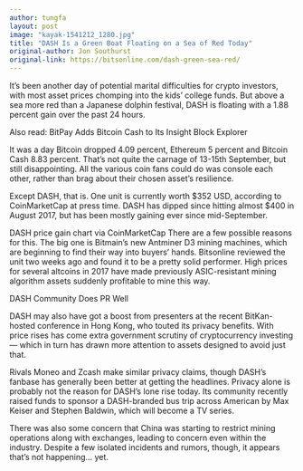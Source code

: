 ```yaml
---
author: tungfa
layout: post
image: "kayak-1541212_1280.jpg"
title: "DASH Is a Green Boat Floating on a Sea of Red Today"
original-author: Jon Southurst 
original-link: https://bitsonline.com/dash-green-sea-red/
---
```


It’s been another day of potential marital difficulties for crypto investors, with most asset prices chomping into the kids’ college funds. But above a sea more red than a Japanese dolphin festival, DASH is floating with a 1.88 percent gain over the past 24 hours.

Also read: BitPay Adds Bitcoin Cash to Its Insight Block Explorer

It was a day Bitcoin dropped 4.09 percent, Ethereum 5 percent and Bitcoin Cash 8.83 percent. That’s not quite the carnage of 13-15th September, but still disappointing. All the various coin fans could do was console each other, rather than brag about their chosen asset’s resilience.

Except DASH, that is. One unit is currently worth $352 USD, according to CoinMarketCap at press time. DASH has dipped since hitting almost $400 in August 2017, but has been mostly gaining ever since mid-September.

DASH price gain
chart via CoinMarketCap
There are a few possible reasons for this. The big one is Bitmain’s new Antminer D3 mining machines, which are beginning to find their way into buyers’ hands. Bitsonline reviewed the unit two weeks ago and found it to be a pretty solid performer. High prices for several altcoins in 2017 have made previously ASIC-resistant mining algorithm assets suddenly profitable to mine this way.

DASH Community Does PR Well

DASH may also have got a boost from presenters at the recent BitKan-hosted conference in Hong Kong, who touted its privacy benefits. With price rises has come extra government scrutiny of cryptocurrency investing — which in turn has drawn more attention to assets designed to avoid just that.

Rivals Moneo and Zcash make similar privacy claims, though DASH’s fanbase has generally been better at getting the headlines. Privacy alone is probably not the reason for DASH’s lone rise today. Its community recently raised funds to sponsor a DASH-branded bus trip across American by Max Keiser and Stephen Baldwin, which will become a TV series.

There was also some concern that China was starting to restrict mining operations along with exchanges, leading to concern even within the industry. Despite a few isolated incidents and rumors, though, it appears that’s not happening… yet.

